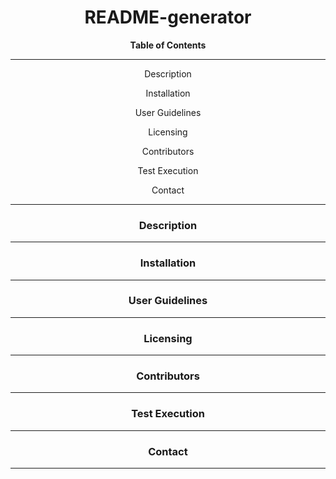 <div align='center'>
<h1><strong>README-generator</strong></h1>

<strong>Table of Contents</strong>  
<hr>
  <p>Description</p>
  <p>Installation</p>
  <p>User Guidelines</p>
  <p>Licensing</p>
  <p>Contributors</p>
  <p>Test Execution</p>
  <p>Contact</p>

<hr>
</div>

<div align='center'>
  <h3>Description</h3>
</div>

<hr>

<div align='center'>
  <h3>Installation</h3>
</div>

<hr>

<div align='center'>
  <h3>User Guidelines</h3>
</div>

<hr>

<div align='center'>
  <h3>Licensing</h3>
</div>

<hr>

<div align='center'>
  <h3>Contributors</h3>
</div>

<hr>

<div align='center'>
  <h3>Test Execution</h3>
</div>

<hr>

<div align='center'>
  <h3>Contact</h3>
</div>

<hr>
